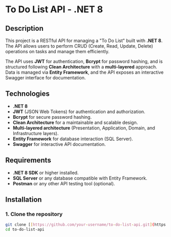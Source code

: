 # To Do List API - .NET 8

## Description

This project is a RESTful API for managing a "To Do List" built with **.NET 8**. The API allows users to perform CRUD (Create, Read, Update, Delete) operations on tasks and manage them efficiently.

The API uses **JWT** for authentication, **Bcrypt** for password hashing, and is structured following **Clean Architecture** with a **multi-layered** approach. Data is managed via **Entity Framework**, and the API exposes an interactive Swagger interface for documentation.

## Technologies

- **.NET 8**
- **JWT** (JSON Web Tokens) for authentication and authorization.
- **Bcrypt** for secure password hashing.
- **Clean Architecture** for a maintainable and scalable design.
- **Multi-layered architecture** (Presentation, Application, Domain, and Infrastructure layers).
- **Entity Framework** for database interaction (SQL Server).
- **Swagger** for interactive API documentation.

## Requirements

- **.NET 8 SDK** or higher installed.
- **SQL Server** or any database compatible with Entity Framework.
- **Postman** or any other API testing tool (optional).

## Installation

### 1. Clone the repository

```bash
git clone [[https://github.com/your-username/to-do-list-api.git](https://github.com/reynaldo-bejarano/backend-api-tareas.git)](https://github.com/reynaldo-bejarano/backend-api-tareas.git)
cd to-do-list-api
